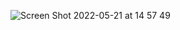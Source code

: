 ![Screen Shot 2022-05-21 at 14 57 49](https://user-images.githubusercontent.com/79700458/169654970-e8f955df-3244-447f-8d74-0f8c3edf40a5.png)
